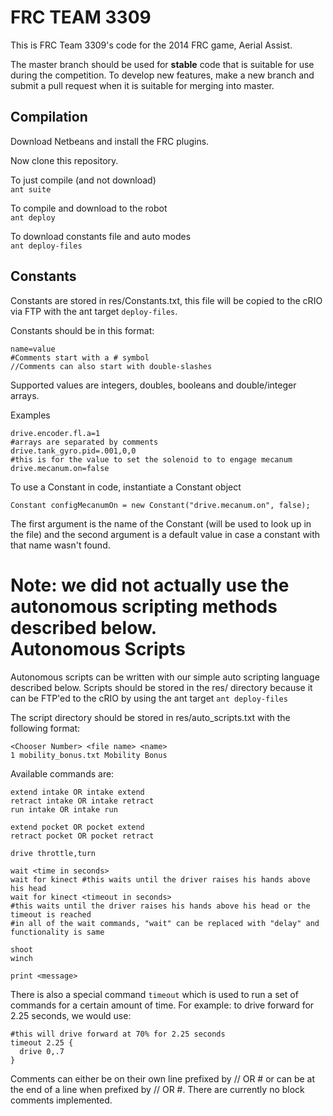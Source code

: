 FRC TEAM 3309
=============

This is FRC Team 3309's code for the 2014 FRC game, Aerial Assist.

The master branch should be used for __stable__ code that is suitable for use during the competition.
To develop new features, make a new branch and submit a pull request when it is suitable for merging into master.

Compilation
-----------

Download Netbeans and install the FRC plugins.

Now clone this repository.

To just compile (and not download)  
```ant suite```

To compile and download to the robot  
```ant deploy```

To download constants file and auto modes  
```ant deploy-files```

Constants
---------

Constants are stored in res/Constants.txt, this file will be copied to the cRIO via FTP with the ant target ```deploy-files```.

Constants should be in this format:
```
name=value
#Comments start with a # symbol
//Comments can also start with double-slashes
```

Supported values are integers, doubles, booleans and double/integer arrays.

Examples
```
drive.encoder.fl.a=1
#arrays are separated by comments
drive.tank_gyro.pid=.001,0,0
#this is for the value to set the solenoid to to engage mecanum
drive.mecanum.on=false
```

To use a Constant in code, instantiate a Constant object
```
Constant configMecanumOn = new Constant("drive.mecanum.on", false);
```

The first argument is the name of the Constant (will be used to look up in the file) and the second argument is a default value in case a constant with that name wasn't found.


Note: we did not actually use the autonomous scripting methods described below.  
Autonomous Scripts
==================

Autonomous scripts can be written with our simple auto scripting language described below.
Scripts should be stored in the res/ directory because it can be FTP'ed to the cRIO by using the ant target ```ant deploy-files```

The script directory should be stored in res/auto_scripts.txt with the following format:
```
<Chooser Number> <file name> <name>
1 mobility_bonus.txt Mobility Bonus
```

Available commands are:
```
extend intake OR intake extend
retract intake OR intake retract
run intake OR intake run

extend pocket OR pocket extend
retract pocket OR pocket retract

drive throttle,turn

wait <time in seconds>
wait for kinect #this waits until the driver raises his hands above his head
wait for kinect <timeout in seconds>
#this waits until the driver raises his hands above his head or the timeout is reached
#in all of the wait commands, "wait" can be replaced with "delay" and functionality is same

shoot
winch

print <message>
```
There is also a special command ```timeout``` which is used to run a set of commands for a certain amount of time.
For example: to drive forward for 2.25 seconds, we would use:  
```
#this will drive forward at 70% for 2.25 seconds
timeout 2.25 {
  drive 0,.7
}
```

Comments can either be on their own line prefixed by // OR # or can be at the end of a line when prefixed by // OR #.
There are currently no block comments implemented.
